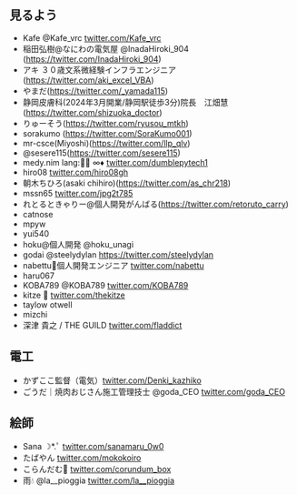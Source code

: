 ## 見るよう
- Kafe @Kafe_vrc [twitter.com/Kafe\_vrc](https://twitter.com/Kafe_vrc)
- 稲田弘樹@なにわの電気屋 @InadaHiroki_904 (https://twitter.com/InadaHiroki_904)
- アキ ３０歳文系微経験インフラエンジニア (https://twitter.com/aki_excel_VBA)
- やまだ(https://twitter.com/_yamada115)
- 静岡皮膚科(2024年3月開業/静岡駅徒歩3分)院長　江畑慧(https://twitter.com/shizuoka_doctor)
- りゅーそう(https://twitter.com/ryusou_mtkh)
- sorakumo (https://twitter.com/SoraKumo001)
- mr-csce(Miyoshi)(https://twitter.com/llp_qlv)
- @sesere115(https://twitter.com/sesere115)
- medy.nim lang:🐍👑 ∞♦️ [twitter.com/dumblepytech1](https://twitter.com/dumblepytech1)
- hiro08 [twitter.com/hiro08gh](https://twitter.com/hiro08gh)
- 朝木ちひろ(asaki chihiro)(https://twitter.com/as_chr218)
- mssn65 [twitter.com/jpg2t785](https://twitter.com/jpg2t785)
- れとるときゃりー@個人開発がんばる(https://twitter.com/retoruto_carry)
- catnose
- mpyw
- yui540
- hoku@個人開発 @hoku_unagi
- godai @steelydylan https://twitter.com/steelydylan
- nabettu🍲個人開発エンジニア [twitter.com/nabettu](https://twitter.com/nabettu)
- haru067
- KOBA789 @KOBA789 [twitter.com/KOBA789](https://twitter.com/KOBA789)
- kitze 🚀 [twitter.com/thekitze](https://twitter.com/thekitze)
- taylow otwell
- mizchi
- 深津 貴之 / THE GUILD [twitter.com/fladdict](https://twitter.com/fladdict)

## 電工
- かずここ監督（電気）[twitter.com/Denki\_kazhiko](https://twitter.com/Denki_kazhiko)
- ごうだ｜焼肉おじさん施工管理技士 @goda_CEO [twitter.com/goda\_CEO](https://twitter.com/goda_CEO)

## 絵師
- Sana ☽*.ﾟ [twitter.com/sanamaru\_0w0](https://twitter.com/sanamaru_0w0)
- たばやん [twitter.com/mokokoiro](https://twitter.com/mokokoiro)
- こらんだむ🔞 [twitter.com/corundum\_box](https://twitter.com/corundum_box)
- 雨💧 @la__pioggia [twitter.com/la\_\_pioggia](https://twitter.com/la__pioggia)
